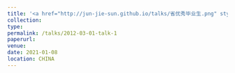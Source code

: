 ```yaml
---
title: '<a href="http://jun-jie-sun.github.io/talks/省优秀毕业生.png" style="color: teal;">1. </a>'
collection: 
type:
permalink: /talks/2012-03-01-talk-1
paperurl: 
venue: 
date: 2021-01-08
location: CHINA
---
```

